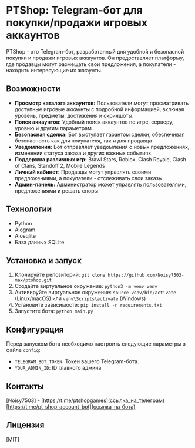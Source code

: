 # PTShop: Telegram-бот для покупки/продажи игровых аккаунтов

PTShop - это Telegram-бот, разработанный для удобной и безопасной покупки и продажи игровых аккаунтов. Он предоставляет платформу, где продавцы могут размещать свои предложения, а покупатели - находить интересующие их аккаунты.

## Возможности

* **Просмотр каталога аккаунтов:** Пользователи могут просматривать доступные игровые аккаунты с подробной информацией, включая уровень, предметы, достижения и скриншоты.
* **Поиск аккаунтов:** Удобный поиск аккаунтов по игре, серверу, уровню и другим параметрам.
* **Безопасная сделка:** Бот выступает гарантом сделки, обеспечивая безопасность как для покупателя, так и для продавца
* **Уведомления:** Бот отправляет уведомления о новых предложениях, изменении статуса заказа и других важных событиях.
* **Поддержка различных игр:** Brawl Stars, Roblox, Clash Royale, Clash of Clans, Standoff 2, Mobile Legends
* **Личный кабинет:** Продавцы могут управлять своими предложениями, а покупатели - отслеживать свои заказы
* **Админ-панель:** Администратор может управлять пользователями, предложениями и решать споры

## Технологии

* Python
* Aiogram
* Aiosqlite
* База данных SQLite

## Установка и запуск

1. Клонируйте репозиторий: `git clone https://github.com/Noisy7503-max/ptshop.git`
2. Создайте виртуальное окружение: `python3 -m venv venv`
3. Активируйте виртуальное окружение: `source venv/bin/activate` (Linux/macOS) или `venv\Scripts\activate` (Windows)
4. Установите зависимости: `pip install -r requirements.txt`
5. Запустите бота: `python main.py`


## Конфигурация

Перед запуском бота необходимо настроить следующие параметры в файле `config`:

* `TELEGRAM_BOT_TOKEN`: Токен вашего Telegram-бота.
* `YOUR_ADMIN_ID`: ID главного админа

## Контакты

[Noisy7503] - [https://t.me/ptshopgames](ссылка_на_телеграм)
[https://t.me/pt_shop_account_bot](ссылка_на_бота)

## Лицензия
[MIT]
